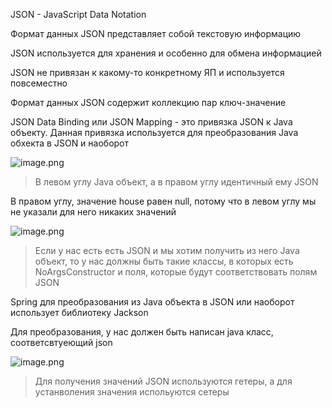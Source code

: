 JSON - JavaScript Data Notation

Формат данных JSON представляет собой текстовую информацию

JSON используется для хранения и особенно для обмена информацией

JSON не привязан к какому-то конкретному ЯП и используется повсеместно

Формат данных JSON содержит коллекцию пар ключ-значение

JSON Data Binding или JSON Mapping - это привязка JSON к Java объекту. Данная привязка используется для преобразования
Java обхекта в JSON и наоборот

![image.png](https://cdn2.buildin.ai/s3/2f2ff935-e714-42a4-8913-975cc8b7b387/image.png?time=1751384700&token=7ba0e536a60ca299a9b5b3a998ea75ad&role=sharePaid)

> В левом углу Java объект, а в правом углу идентичный ему JSON

В правом углу, значение house равен null, потому что в левом углу мы не указали для него никаких значений

![image.png](https://cdn2.buildin.ai/s3/83a8fb1f-ea01-4628-91a4-56a786a3dbef/image.png?time=1751384700&token=f98873ea11c3ee86fb9be3cbb8959897&role=sharePaid)

> Если у нас есть есть JSON и мы хотим получить из него Java объект, то у нас должны быть такие классы, в которых есть
> NoArgsConstructor и поля, которые будут соответствовать полям JSON



Spring для преобразования из Java объекта в JSON или наоборот использует библиотеку Jackson

Для преобразования, у нас должен быть написан java класс, соответсвтуеющий json

![image.png](https://cdn2.buildin.ai/s3/d08edf27-ef73-4eb9-88c1-27dac91a58d0/image.png?time=1751384700&token=1c930032308647b583620c9528689519&role=sharePaid)

> Для получения значений JSON используются гетеры, а для устанволения значения испольуются сетеры

